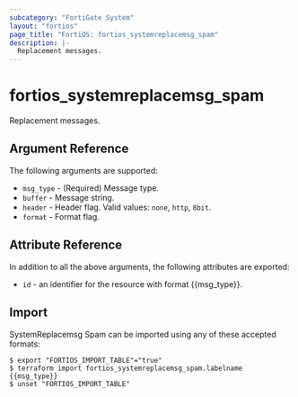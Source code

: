 ```yaml
---
subcategory: "FortiGate System"
layout: "fortios"
page_title: "FortiOS: fortios_systemreplacemsg_spam"
description: |-
  Replacement messages.
---
```


# fortios_systemreplacemsg_spam
Replacement messages.

## Argument Reference

The following arguments are supported:

* `msg_type` - (Required) Message type.
* `buffer` - Message string.
* `header` - Header flag. Valid values: `none`, `http`, `8bit`.
* `format` - Format flag.


## Attribute Reference

In addition to all the above arguments, the following attributes are exported:
* `id` - an identifier for the resource with format {{msg_type}}.

## Import

SystemReplacemsg Spam can be imported using any of these accepted formats:
```
$ export "FORTIOS_IMPORT_TABLE"="true"
$ terraform import fortios_systemreplacemsg_spam.labelname {{msg_type}}
$ unset "FORTIOS_IMPORT_TABLE"
```
